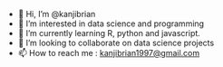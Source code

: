 - 👋 Hi, I’m @kanjibrian
- 👀 I’m interested in data science and programming
- 🌱 I’m currently learning R, python and javascript.
- 💞️ I’m looking to collaborate on data science projects
- 📫 How to reach me : kanjibrian1997@gmail.com

<!---
kanjibrian/kanjibrian is a ✨ special ✨ repository because its `README.md` (this file) appears on your GitHub profile.
You can click the Preview link to take a look at your changes.
--->
